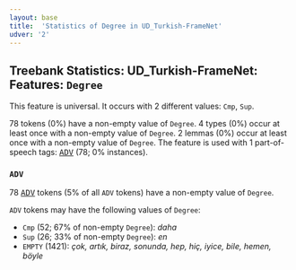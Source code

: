 ```yaml
---
layout: base
title:  'Statistics of Degree in UD_Turkish-FrameNet'
udver: '2'
---
```


## Treebank Statistics: UD_Turkish-FrameNet: Features: `Degree`

This feature is universal.
It occurs with 2 different values: `Cmp`, `Sup`.

78 tokens (0%) have a non-empty value of `Degree`.
4 types (0%) occur at least once with a non-empty value of `Degree`.
2 lemmas (0%) occur at least once with a non-empty value of `Degree`.
The feature is used with 1 part-of-speech tags: <tt><a href="tr_framenet-pos-ADV.html">ADV</a></tt> (78; 0% instances).

### `ADV`

78 <tt><a href="tr_framenet-pos-ADV.html">ADV</a></tt> tokens (5% of all `ADV` tokens) have a non-empty value of `Degree`.

`ADV` tokens may have the following values of `Degree`:

* `Cmp` (52; 67% of non-empty `Degree`): <em>daha</em>
* `Sup` (26; 33% of non-empty `Degree`): <em>en</em>
* `EMPTY` (1421): <em>çok, artık, biraz, sonunda, hep, hiç, iyice, bile, hemen, böyle</em>

